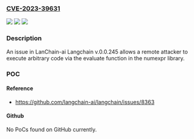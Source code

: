### [CVE-2023-39631](https://cve.mitre.org/cgi-bin/cvename.cgi?name=CVE-2023-39631)
![](https://img.shields.io/static/v1?label=Product&message=n%2Fa&color=blue)
![](https://img.shields.io/static/v1?label=Version&message=n%2Fa&color=blue)
![](https://img.shields.io/static/v1?label=Vulnerability&message=n%2Fa&color=brighgreen)

### Description

An issue in LanChain-ai Langchain v.0.0.245 allows a remote attacker to execute arbitrary code via the evaluate function in the numexpr library.

### POC

#### Reference
- https://github.com/langchain-ai/langchain/issues/8363

#### Github
No PoCs found on GitHub currently.

